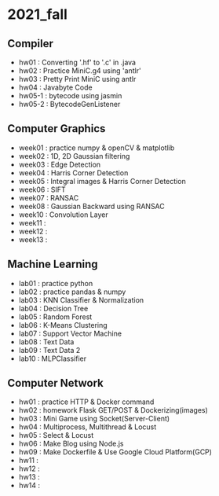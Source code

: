 # 2021_fall

## Compiler
  - hw01 : Converting '.hf' to '.c' in .java
  - hw02 : Practice MiniC.g4 using 'antlr'
  - hw03 : Pretty Print MiniC using antlr
  - hw04 : Javabyte Code
  - hw05-1 : bytecode using jasmin
  - hw05-2 : BytecodeGenListener 

## Computer Graphics
  - week01 : practice numpy & openCV & matplotlib 
  - week02 : 1D, 2D Gaussian filtering 
  - week03 : Edge Detection
  - week04 : Harris Corner Detection
  - week05 : Integral images & Harris Corner Detection
  - week06 : SIFT
  - week07 : RANSAC
  - week08 : Gaussian Backward using RANSAC
  - week10 : Convolution Layer
  - week11 :
  - week12 :
  - week13 :

## Machine Learning
  - lab01 : practice python
  - lab02 : practice pandas & numpy
  - lab03 : KNN Classifier & Normalization 
  - lab04 : Decision Tree
  - lab05 : Random Forest
  - lab06 : K-Means Clustering
  - lab07 : Support Vector Machine
  - lab08 : Text Data
  - lab09 : Text Data 2
  - lab10 : MLPClassifier
  
## Computer Network
  - hw01 : practice HTTP & Docker command
  - hw02 : homework Flask GET/POST & Dockerizing(images)
  - hw03 : Mini Game using Socket(Server-Client)
  - hw04 : Multiprocess, Multithread & Locust
  - hw05 : Select & Locust
  - hw06 : Make Blog using Node.js
  - hw09 : Make Dockerfile & Use Google Cloud Platform(GCP)
  - hw11 :
  - hw12 :
  - hw13 :
  - hw14 :
